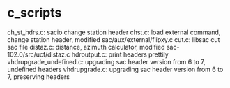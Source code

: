 # c_scripts
ch_st_hdrs.c: sacio change station header
chst.c: load external command, change station header, modified sac/aux/external/flipxy.c
cut.c: libsac cut sac file
distaz.c: distance, azimuth calculator, modified sac-102.0/src/ucf/distaz.c
hdroutput.c: print headers prettily
vhdrupgrade_undefined.c: upgrading sac header version from 6 to 7, undefined headers
vhdrupgrade.c: upgrading sac header version from 6 to 7, preserving headers
